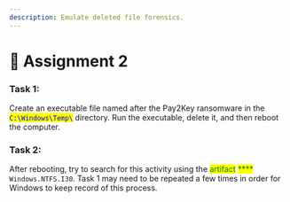 ```yaml
---
description: Emulate deleted file forensics.
---
```


# 📄 Assignment 2

### Task 1:&#x20;

Create an executable file named after the Pay2Key ransomware in the <mark style="color:blue;">`C:\Windows\Temp\`</mark> directory. Run the executable, delete it, and then reboot the computer.

### Task 2:

After rebooting, try to search for this activity using the <mark style="color:green;">artifact</mark> <mark style="color:green;"></mark><mark style="color:green;">****</mark> `Windows.NTFS.I30`.  Task 1 may need to be repeated a few times in order for Windows to keep record of this process.&#x20;

